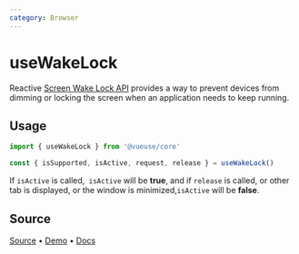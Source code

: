 ```yaml
---
category: Browser
---
```


# useWakeLock

Reactive [Screen Wake Lock API](https://developer.mozilla.org/en-US/docs/Web/API/Screen_Wake_Lock_API) provides a way to prevent devices from dimming or locking the screen when an application needs to keep running.

## Usage

```js
import { useWakeLock } from '@vueuse/core'

const { isSupported, isActive, request, release } = useWakeLock()
```

If `isActive` is called,` isActive` will be **true**, and if `release` is called, or other tab is displayed, or the window is minimized,`isActive` will be **false**.

<!--FOOTER_STARTS-->


## Source

[Source](https://github.com/vueuse/vueuse/blob/main/packages/core/useWakeLock/index.ts) • [Demo](https://github.com/vueuse/vueuse/blob/main/packages/core/useWakeLock/demo.vue) • [Docs](https://github.com/vueuse/vueuse/blob/main/packages/core/useWakeLock/index.md)


<!--FOOTER_ENDS-->
